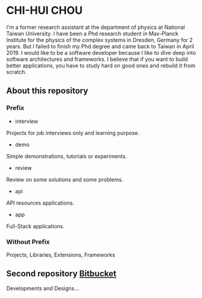 # CHI-HUI CHOU
I'm a former research assistant at the department of physics at National Taiwan University. I have been a Phd research student in Max-Planck Institute for the physics of the complex systems in Dresden, Germany for 2 years. But I failed to finish my Phd degree and came back to Taiwan in April 2019. I would like to be a software developer because I like to dive deep into software architectures and frameworks. I believe that if you want to build better applications, you have to study hard on good ones and rebuild it from scratch.


## About this repository 

### Prefix

* interview

Projects for job interviews only and learning purpose.

* demo

Simple demonstrations, tutorials or experiments.

* review

Review on some solutions and some problems.

* api

API resources applications.

* app

Full-Stack applications.

### Without Prefix

Projects, Libraries, Extensions, Frameworks


## Second repository [Bitbucket](https://bitbucket.org/afai97202013/)

Developments and Designs...
